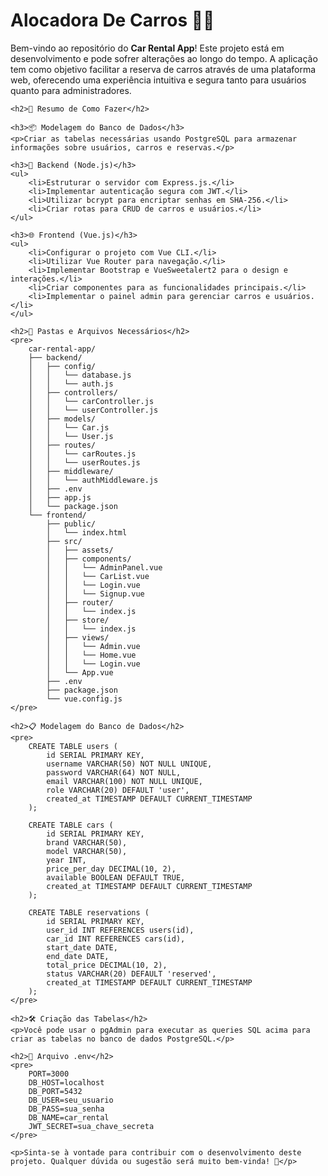 <!DOCTYPE html>
<html lang="en">
<head>
    <meta charset="UTF-8">
    <meta name="viewport" content="width=device-width, initial-scale=1.0">
    <title>Car Rental App</title>
</head>
<body>
    <h1>Alocadora De Carros 🚗🏢</h1>
    <p>Bem-vindo ao repositório do <strong>Car Rental App</strong>! Este projeto está em desenvolvimento e pode sofrer alterações ao longo do tempo. A aplicação tem como objetivo facilitar a reserva de carros através de uma plataforma web, oferecendo uma experiência intuitiva e segura tanto para usuários quanto para administradores.</p>
    
    <h2>🚀 Resumo de Como Fazer</h2>
    
    <h3>📦 Modelagem do Banco de Dados</h3>
    <p>Criar as tabelas necessárias usando PostgreSQL para armazenar informações sobre usuários, carros e reservas.</p>
    
    <h3>🔧 Backend (Node.js)</h3>
    <ul>
        <li>Estruturar o servidor com Express.js.</li>
        <li>Implementar autenticação segura com JWT.</li>
        <li>Utilizar bcrypt para encriptar senhas em SHA-256.</li>
        <li>Criar rotas para CRUD de carros e usuários.</li>
    </ul>
    
    <h3>🌐 Frontend (Vue.js)</h3>
    <ul>
        <li>Configurar o projeto com Vue CLI.</li>
        <li>Utilizar Vue Router para navegação.</li>
        <li>Implementar Bootstrap e VueSweetalert2 para o design e interações.</li>
        <li>Criar componentes para as funcionalidades principais.</li>
        <li>Implementar o painel admin para gerenciar carros e usuários.</li>
    </ul>
    
    <h2>📂 Pastas e Arquivos Necessários</h2>
    <pre>
        car-rental-app/
        ├── backend/
        │   ├── config/
        │   │   └── database.js
        │   │   └── auth.js
        │   ├── controllers/
        │   │   └── carController.js
        │   │   └── userController.js
        │   ├── models/
        │   │   └── Car.js
        │   │   └── User.js
        │   ├── routes/
        │   │   └── carRoutes.js
        │   │   └── userRoutes.js
        │   ├── middleware/
        │   │   └── authMiddleware.js
        │   ├── .env
        │   ├── app.js
        │   └── package.json
        └── frontend/
            ├── public/
            │   └── index.html
            ├── src/
            │   ├── assets/
            │   ├── components/
            │   │   └── AdminPanel.vue
            │   │   └── CarList.vue
            │   │   └── Login.vue
            │   │   └── Signup.vue
            │   ├── router/
            │   │   └── index.js
            │   ├── store/
            │   │   └── index.js
            │   ├── views/
            │   │   └── Admin.vue
            │   │   └── Home.vue
            │   │   └── Login.vue
            │   └── App.vue
            ├── .env
            ├── package.json
            └── vue.config.js
    </pre>
    
    <h2>📋 Modelagem do Banco de Dados</h2>
    <pre>
        CREATE TABLE users (
            id SERIAL PRIMARY KEY,
            username VARCHAR(50) NOT NULL UNIQUE,
            password VARCHAR(64) NOT NULL,
            email VARCHAR(100) NOT NULL UNIQUE,
            role VARCHAR(20) DEFAULT 'user',
            created_at TIMESTAMP DEFAULT CURRENT_TIMESTAMP
        );
        
        CREATE TABLE cars (
            id SERIAL PRIMARY KEY,
            brand VARCHAR(50),
            model VARCHAR(50),
            year INT,
            price_per_day DECIMAL(10, 2),
            available BOOLEAN DEFAULT TRUE,
            created_at TIMESTAMP DEFAULT CURRENT_TIMESTAMP
        );
        
        CREATE TABLE reservations (
            id SERIAL PRIMARY KEY,
            user_id INT REFERENCES users(id),
            car_id INT REFERENCES cars(id),
            start_date DATE,
            end_date DATE,
            total_price DECIMAL(10, 2),
            status VARCHAR(20) DEFAULT 'reserved',
            created_at TIMESTAMP DEFAULT CURRENT_TIMESTAMP
        );
    </pre>
    
    <h2>🛠️ Criação das Tabelas</h2>
    <p>Você pode usar o pgAdmin para executar as queries SQL acima para criar as tabelas no banco de dados PostgreSQL.</p>
    
    <h2>🔑 Arquivo .env</h2>
    <pre>
        PORT=3000
        DB_HOST=localhost
        DB_PORT=5432
        DB_USER=seu_usuario
        DB_PASS=sua_senha
        DB_NAME=car_rental
        JWT_SECRET=sua_chave_secreta
    </pre>
    
    <p>Sinta-se à vontade para contribuir com o desenvolvimento deste projeto. Qualquer dúvida ou sugestão será muito bem-vinda! 🎉</p>
</body>
</html>

